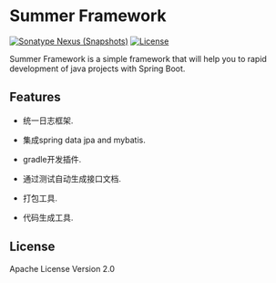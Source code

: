 # Summer Framework

[//]: # ([![Maven central]&#40;https://maven-badges.herokuapp.com/maven-central/top.bettercode.summer/web/badge.svg&#41;]&#40;https://maven-badges.herokuapp.com/maven-central/top.bettercode.summer/web&#41;)
[![Sonatype Nexus (Snapshots)](https://img.shields.io/nexus/s/https/s01.oss.sonatype.org/top.bettercode.summer/web.svg)](https://s01.oss.sonatype.org/content/repositories/snapshots/top/bettercode/summer/)
[![License](http://img.shields.io/:license-apache-brightgreen.svg)](http://www.apache.org/licenses/LICENSE-2.0.html)

Summer Framework is a simple framework that will help you to rapid development of java projects with
Spring Boot.

## Features

* 统一日志框架.

* 集成spring data jpa and mybatis.

* gradle开发插件.

* 通过测试自动生成接口文档.

* 打包工具.

* 代码生成工具.

## License

Apache License Version 2.0

